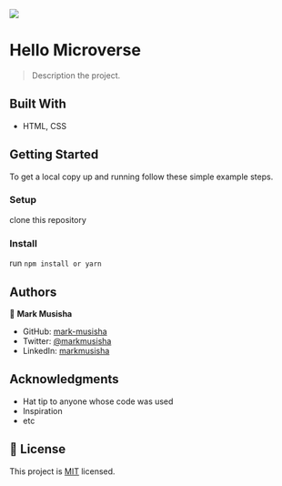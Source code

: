 ![](https://img.shields.io/badge/Microverse-blueviolet)

# Hello Microverse

> Description the project.

## Built With

- HTML, CSS

## Getting Started

To get a local copy up and running follow these simple example steps.

### Setup

clone this repository

### Install

run `npm install or yarn`

## Authors

👤 **Mark Musisha**

- GitHub: [mark-musisha](https://github.com/githubhandle)
- Twitter: [@markmusisha](https://twitter.com/twitterhandle)
- LinkedIn: [markmusisha](https://linkedin.com/in/linkedinhandle)

## Acknowledgments

- Hat tip to anyone whose code was used
- Inspiration
- etc

## 📝 License

This project is [MIT](./MIT.md) licensed.
